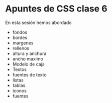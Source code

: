# Apuntes de CSS clase 6
En esta sesión hemos abordado
* fondos
* bordes
* margenes
* rellenos
* altura y anchura
* ancho maximo
* Modelo de caja
* Textos
* fuentes de texto
* listas
* tablas
* iconos
* fuentes